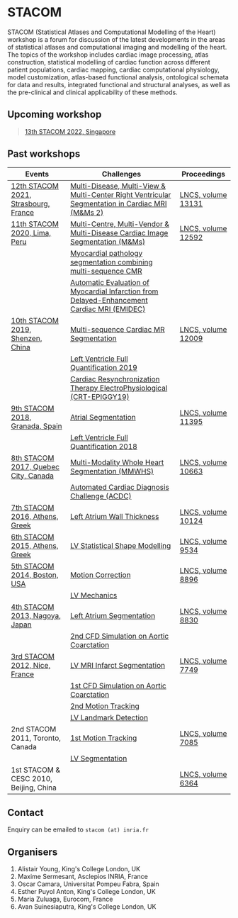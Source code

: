 # STACOM

STACOM (Statistical Atlases and Computational Modelling of the Heart) workshop is a forum for discussion of the latest developments in the areas of statistical atlases and computational imaging and modelling of the heart. The topics of the workshop includes cardiac image processing, atlas construction, statistical modelling of cardiac function across different patient populations, cardiac mapping, cardiac computational physiology, model customization, atlas-based functional analysis, ontological schemata for data and results, integrated functional and structural analyses, as well as the pre-clinical and clinical applicability of these methods.

## Upcoming workshop

>[13th STACOM 2022, Singapore](https://stacom.github.io/stacom2022/)

## Past workshops

| Events      | Challenges  | Proceedings |
| ---------- | ----------- | ----------- |
| [12th STACOM 2021, Strasbourg, France](http://stacom2021.cardiacatlas.org/)  | [Multi-Disease, Multi-View & Multi-Center Right Ventricular Segmentation in Cardiac MRI (M&Ms 2)](https://www.ub.edu/mnms-2/) | [LNCS, volume 13131](https://link.springer.com/book/10.1007/978-3-030-93722-5) |
| [11th STACOM 2020, Lima, Peru](http://stacom2020.cardiacatlas.org/)  | [Multi-Centre, Multi-Vendor & Multi-Disease Cardiac Image Segmentation (M&Ms)](https://www.ub.edu/mnms/) | [LNCS, volume 12592](https://link.springer.com/book/10.1007/978-3-030-68107-4) |
|  | [Myocardial pathology segmentation combining multi-sequence CMR](http://www.sdspeople.fudan.edu.cn/zhuangxiahai/0/MyoPS20/) |  |
|  | [Automatic Evaluation of Myocardial Infarction from Delayed-Enhancement Cardiac MRI (EMIDEC)](http://emidec.com/) |  |
| [10th STACOM 2019, Shenzen, China](http://stacom2019.cardiacatlas.org/)  | [Multi-sequence Cardiac MR Segmentation](https://zmiclab.github.io/zxh/0/mscmrseg19/) | [LNCS, volume 12009](https://link.springer.com/book/10.1007/978-3-030-39074-7) |
|  | [Left Ventricle Full Quantification 2019](https://lvquan19.github.io/) |  |
|  | [Cardiac Resynchronization Therapy ElectroPhysiological (CRT-EPIGGY19)](http://crt-epiggy19.surge.sh/) |  |
| [9th STACOM 2018, Granada, Spain](http://stacom2018.cardiacatlas.org/)  | [Atrial Segmentation](http://atriaseg2018.cardiacatlas.org/) | [LNCS, volume 11395](https://link.springer.com/book/10.1007/978-3-030-12029-0) |
|  | [Left Ventricle Full Quantification 2018](https://lvquan18.github.io/) |  |
| [8th STACOM 2017, Quebec City, Canada](http://stacom2017.cardiacatlas.org/)  | [Multi-Modality Whole Heart Segmentation (MMWHS)](http://www.sdspeople.fudan.edu.cn/zhuangxiahai/0/mmwhs/) | [LNCS, volume 10663](http://dx.doi.org/10.1007/978-3-319-75541-0) |
|  | [Automated Cardiac Diagnosis Challenge (ACDC)](https://www.creatis.insa-lyon.fr/Challenge/acdc/) |  |
| [7th STACOM 2016, Athens, Greek](http://stacom2016.cardiacatlas.org/)  | [Left Atrium Wall Thickness](http://www.doc.ic.ac.uk/~rkarim/la_lv_framework/wall/index.html) | [LNCS, volume 10124](https://link.springer.com/book/10.1007/978-3-319-52718-5) |
| [6th STACOM 2015, Athens, Greek](http://stacom.cardiacatlas.org/stacom2015/capwebprd01.its.auckland.ac.nz/web/stacom2015.html)  | [LV Statistical Shape Modelling](http://www.cardiacatlas.org/?p=412) | [LNCS, volume 9534](https://link.springer.com/book/10.1007/978-3-319-28712-6) |
| [5th STACOM 2014, Boston, USA](http://stacom.cardiacatlas.org/stacom2014)  | [Motion Correction](http://www.cardiacatlas.org/challenges/moco-perfusion-challenge/) | [LNCS, volume 8896](https://link.springer.com/book/10.1007/978-3-319-14678-2) |
|  | [LV Mechanics](http://stacom.cardiacatlas.org/stacom2014/capwebprd01.its.auckland.ac.nz/web/stacom2014/lv-mechanics-challenge.html) |  |
| [4th STACOM 2013, Nagoya, Japan](http://stacom.cardiacatlas.org/stacom2013)  | [Left Atrium Segmentation](http://www.cardiacatlas.org/?p=410) | [LNCS, volume 8830](https://link.springer.com/book/10.1007/978-3-642-54268-8) |
|  | [2nd CFD Simulation on Aortic Coarctation](http://www.vascularmodel.org/miccai2013) |  |
| [3rd STACOM 2012, Nice, France](http://www.physense.org/stacom2012/)  | [LV MRI Infarct Segmentation](http://stacom.cardiacatlas.org/ventricular-infarction-challenge) | [LNCS, volume 7749](https://link.springer.com/book/10.1007/978-3-642-36961-2) |
|  | [1st CFD Simulation on Aortic Coarctation](http://www.vascularmodel.org/miccai2012/) |  |
|  | [2nd Motion Tracking](http://www.physense.org/stacom2012/index.php?option=com_content&view=article&id=42&Itemid=22) |  |
|  | [LV Landmark Detection](http://stacom.cardiacatlas.org/?p=71) |  |
| 2nd STACOM 2011, Toronto, Canada  | [1st Motion Tracking](http://www.cardiacatlas.org/challenges/motion-tracking-challenge/) | [LNCS, volume 7085](https://link.springer.com/book/10.1007/978-3-642-28326-0) |
| | [LV Segmentation](http://www.cardiacatlas.org/?p=402) | |
| 1st STACOM & CESC 2010, Beijing, China |  | [LNCS, volume 6364](https://link.springer.com/book/10.1007/978-3-642-15835-3) |

## Contact

Enquiry can be emailed to `stacom (at) inria.fr`

## Organisers

1. Alistair Young, King's College London, UK
2. Maxime Sermesant, Asclepios INRIA, France
3. Oscar Camara, Universitat Pompeu Fabra, Spain
4. Esther Puyol Anton, King's College London, UK
5. Maria Zuluaga, Eurocom, France
6. Avan Suinesiaputra, King's College London, UK
